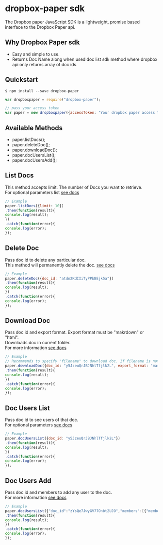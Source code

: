 # dropbox-paper sdk
The Dropbox paper JavaScript SDK is a lightweight, promise based interface to the Dropbox Paper api.

## Why Dropbox Paper sdk
* Easy and simple to use.
* Returns Doc Name along when used doc list sdk method where dropbox api only returns array of doc ids.


## Quickstart
```
$ npm install --save dropbox-paper
```

```javascript
var dropboxpaper = require("dropbox-paper");

// pass your access token
var paper = new dropboxpaper({accessToken: "Your dropbox paper access token"});

```


## Available Methods
* paper.listDocs();
* paper.deleteDoc();
* paper.downloadDoc();
* paper.docUsersList();
* paper.docUsersAdd();

## List Docs
This method accepts limit. The number of Docs you want to retrieve. <br>
For optional parameters list [see docs](https://www.dropbox.com/developers/documentation/http/documentation#paper-docs-list)
```javascript
// Example
paper.listDocs({limit: 10})
.then(function(result){
console.log(result);
})
.catch(function(error){
console.log(error);
});
```


## Delete Doc
Pass doc id to delete any particular doc. <br>
This method will permanently delete the doc. [see docs](https://www.dropbox.com/developers/documentation/http/documentation#paper-docs-permanently_delete)
```javascript
// Example
paper.deleteDoc({doc_id: "atdn2KdIIiTyPPbBEjk5a"})
.then(function(result){
console.log(result);
})
.catch(function(error){
console.log(error);
});
```

## Download Doc
Pass doc id and export format. Export format must be "makrdown" or "html".<br>
Downloads doc in current folder. <br>
For more information [see docs](https://www.dropbox.com/developers/documentation/http/documentation#paper-docs-download)
```javascript
// Example
// Recommends to specify "filename" to download doc. If filename is not pass default downloads it with name "download".
paper.downloadDoc({doc_id: "y5JzeuQrJBJNhlTfjlk2L", export_format: "markdown", filename: "my doc"})
.then(function(result){
console.log(result);
})
.catch(function(error){
console.log(error);
});
```

## Doc Users List
Pass doc id to see users of that doc.<br>
For optional parameters [see docs](https://www.dropbox.com/developers/documentation/http/documentation#paper-docs-users-list)
```javascript
// Example
paper.docUsersList({doc_id: "y5JzeuQrJBJNhlTfjlk2L"})
.then(function(result){
console.log(result);
})
.catch(function(error){
console.log(error);
});
```

## Doc Users Add
Pass doc id and members to add any user to the doc.<br>
For more information [see docs](https://www.dropbox.com/developers/documentation/http/documentation#paper-docs-users-list)
```javascript
// Example
paper.docUsersList({"doc_id":"zYsQe7JwyGV77Onbt2UJO","members":[{"member":{".tag":"email","email":"user email"},"permission_level":{".tag":"edit"}}]})
.then(function(result){
console.log(result);
})
.catch(function(error){
console.log(error);
});
```


